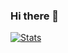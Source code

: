 ### Hi there 👋

[![Stats](https://github-readme-stats.vercel.app/api?username=Jellybob2016&show_icons=true&theme=react)](https://github.com/anuraghazra/github-readme-stats)
